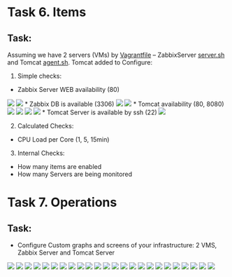 # Task 6. Items

## Task:
Assuming we have 2 servers (VMs) by [Vagrantfile](Vagrantfile) – ZabbixServer [server.sh](scripts/server.sh) and Tomcat [agent.sh](scripts/agent.sh).
Tomcat added to 
Configure:

1. Simple checks:

* Zabbix Server WEB availability (80)
<img src="Screenshot from 2017-07-26 13-12-02.png">
<img src="Screenshot from 2017-07-26 14-38-45.png">
* Zabbix DB is available (3306)
<img src="Screenshot from 2017-07-26 13-17-39.png">
<img src="Screenshot from 2017-07-26 14-40-05.png">
* Tomcat availability (80, 8080)
<img src="Screenshot from 2017-07-26 13-21-26.png">
<img src="Screenshot from 2017-07-26 14-55-26.png">
<img src="Screenshot from 2017-07-26 14-40-31.png">
<img src="Screenshot from 2017-07-26 14-45-24.png">
* Tomcat Server is available by ssh (22)
<img src="Screenshot from 2017-07-26 13-23-41.png">


2. Calculated Checks:

* CPU Load per Core (1, 5, 15min)

3. Internal Checks:
* How many items are enabled
* How many Servers are being monitored

# Task 7. Operations

## Task:

* Configure Custom graphs and screens of your infrastructure:
2 VMS, Zabbix Server and Tomcat Server



<img src="Screenshot from 2017-07-26 14-46-53.png">
<img src="Screenshot from 2017-07-26 14-55-26.png">
<img src="Screenshot from 2017-07-26 15-37-12.png">
<img src="Screenshot from 2017-07-26 15-37-20.png">
<img src="Screenshot from 2017-07-26 15-42-55.png">
<img src="Screenshot from 2017-07-26 15-43-38.png">
<img src="Screenshot from 2017-07-26 16-33-09.png">
<img src="Screenshot from 2017-07-26 16-59-59.png">
<img src="Screenshot from 2017-07-26 17-00-07.png">
<img src="Screenshot from 2017-07-26 17-00-16.png">
<img src="Screenshot from 2017-07-26 17-01-45.png">
<img src="Screenshot from 2017-07-26 17-09-22.png">
<img src="Screenshot from 2017-07-26 17-10-47.png">
<img src="Screenshot from 2017-07-26 17-15-02.png">
<img src="Screenshot from 2017-07-26 17-15-28.png">
<img src="Screenshot from 2017-07-26 17-21-21.png">
<img src="Screenshot from 2017-07-26 17-21-47.png">
<img src="Screenshot from 2017-07-26 17-30-43.png">
<img src="Screenshot from 2017-07-26 17-36-52.png">
<img src="Screenshot from 2017-07-26 17-38-17.png">
<img src="Screenshot from 2017-07-26 17-43-43.png">
<img src="Screenshot from 2017-07-26 17-44-55.png">
<img src="Screenshot from 2017-07-26 17-51-08.png">
<img src="Screenshot from 2017-07-26 17-54-26.png">

